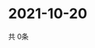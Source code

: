 # 2021-10-20
  共 0条

  <!-- BEGIN -->
  <!-- 最后更新时间Wed Oct 20 2021 09:02:58 GMT+0000 (Coordinated Universal Time) -->
  
  <!-- END -->
  
  